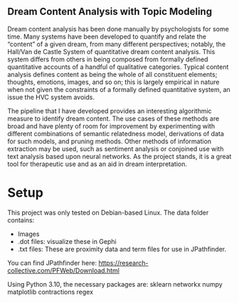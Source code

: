 ## Dream Content Analysis with Topic Modeling

Dream content analysis has been done manually by psychologists for some time. Many systems
have been developed to quantify and relate the “content” of a given dream, from many different
perspectives; notably, the Hall/Van de Castle System of quantitative dream content analysis.
This system differs from others in being composed from formally defined quantitative accounts of a
handful of qualitative categories. Typical content analysis defines content as being the whole of all
constituent elements; thoughts, emotions, images, and so on; this is largely empirical in nature when
not given the constraints of a formally defined quantitative system, an issue the HVC system avoids.

The pipeline that I have developed provides an interesting algorithmic measure to identify dream content. The use cases of these methods are broad
and have plenty of room for improvement by experimenting with different combinations of semantic
relatedness model, derivations of data for such models, and pruning methods. Other methods of
information extraction may be used, such as sentiment analysis or conjoined use with text analysis
based upon neural networks. As the project stands, it is a great tool for therapeutic use and as an aid in
dream interpretation.

# Setup

This project was only tested on Debian-based Linux. The data folder contains:
 - Images
 - .dot files: visualize these in Gephi
 - .txt files: These are proximity data and term files for use in JPathfinder.

You can find JPathfinder here:
https://research-collective.com/PFWeb/Download.html

Using Python 3.10, the necessary packages are:
sklearn
networkx
numpy
matplotlib
contractions
regex